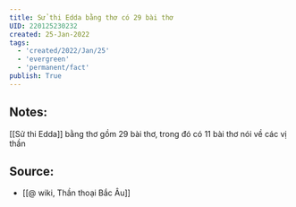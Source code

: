 ```yaml
---
title: Sử thi Edda bằng thơ có 29 bài thơ
UID: 220125230232
created: 25-Jan-2022
tags:
  - 'created/2022/Jan/25'
  - 'evergreen'
  - 'permanent/fact'
publish: True
---
```

## Notes:
[[Sử thi Edda]] bằng thơ gồm 29 bài thơ, trong đó có 11 bài thơ nói về các vị thần
## Source:
- [[@ wiki, Thần thoại Bắc Âu]]
